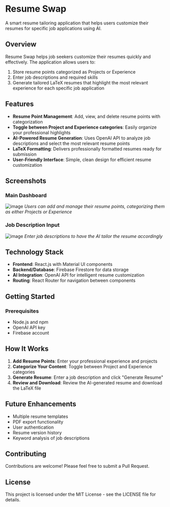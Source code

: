 # Resume Swap

A smart resume tailoring application that helps users customize their resumes for specific job applications using AI.

## Overview

Resume Swap helps job seekers customize their resumes quickly and effectively. The application allows users to:

1. Store resume points categorized as Projects or Experience
2. Enter job descriptions and required skills
3. Generate tailored LaTeX resumes that highlight the most relevant experience for each specific job application

## Features

- **Resume Point Management**: Add, view, and delete resume points with categorization
- **Toggle between Project and Experience categories**: Easily organize your professional highlights
- **AI-Powered Resume Generation**: Uses OpenAI API to analyze job descriptions and select the most relevant resume points
- **LaTeX Formatting**: Delivers professionally formatted resumes ready for submission
- **User-Friendly Interface**: Simple, clean design for efficient resume customization

## Screenshots

### Main Dashboard
![image](https://github.com/user-attachments/assets/76e32901-f880-46f5-b4f8-3273f2638422)
*Users can add and manage their resume points, categorizing them as either Projects or Experience*

### Job Description Input
![image](https://github.com/user-attachments/assets/256546a5-ee1b-4ce6-85cb-a45e585268e3)
*Enter job descriptions to have the AI tailor the resume accordingly*

## Technology Stack

- **Frontend**: React.js with Material UI components
- **Backend/Database**: Firebase Firestore for data storage
- **AI Integration**: OpenAI API for intelligent resume customization
- **Routing**: React Router for navigation between components

## Getting Started

### Prerequisites
- Node.js and npm
- OpenAI API key
- Firebase account

## How It Works

1. **Add Resume Points**: Enter your professional experience and projects
2. **Categorize Your Content**: Toggle between Project and Experience categories
3. **Generate Resume**: Enter a job description and click "Generate Resume"
4. **Review and Download**: Review the AI-generated resume and download the LaTeX file

## Future Enhancements

- Multiple resume templates
- PDF export functionality
- User authentication
- Resume version history
- Keyword analysis of job descriptions

## Contributing

Contributions are welcome! Please feel free to submit a Pull Request.

## License

This project is licensed under the MIT License - see the LICENSE file for details.
